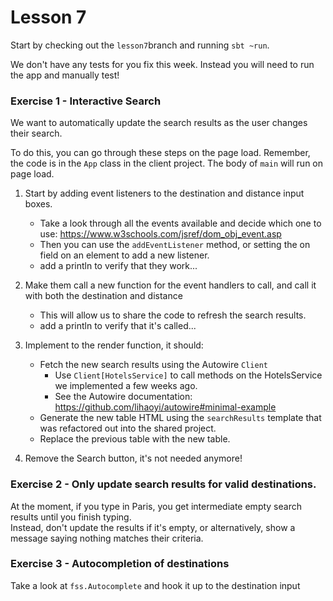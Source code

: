 # Lesson 7

Start by checking out the `lesson7`branch and running `sbt ~run`.

We don't have any tests for you fix this week. Instead you will need to run the app and manually test!


### Exercise 1 - Interactive Search
We want to automatically update the search results as the user changes their search. 

To do this, you can go through these steps on the page load. Remember, the code is in the `App` class in the client project. The body of `main` will run on page load.

1. Start by adding event listeners to the destination and distance input boxes.
    * Take a look through all the events available and decide which one to use: https://www.w3schools.com/jsref/dom_obj_event.asp
    * Then you can use the `addEventListener` method, or setting the on<eventname> field on an element to add a new listener.
    * add a println to verify that they work...
  
2. Make them call a new function for the event handlers to call, and call it with both the destination and distance
    * This will allow us to share the code to refresh the search results.
    * add a println to verify that it's called...
    
2. Implement to the render function, it should:
    * Fetch the new search results using the Autowire `Client`
        * Use `Client[HotelsService]` to call methods on the HotelsService we implemented a few weeks ago. 
        * See the Autowire documentation: https://github.com/lihaoyi/autowire#minimal-example
    * Generate the new table HTML using the `searchResults` template that was refactored out into the shared project.
    * Replace the previous table with the new table.
    
4. Remove the Search button, it's not needed anymore!

### Exercise 2 - Only update search results for valid destinations.  
At the moment, if you type in Paris, you get intermediate empty search results until you finish typing.  
Instead, don't update the results if it's empty, or alternatively, show a message saying nothing matches their criteria.

### Exercise 3 - Autocompletion of destinations
Take a look at `fss.Autocomplete` and hook it up to the destination input
    
